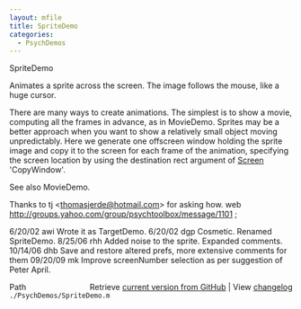 ```yaml
---
layout: mfile
title: SpriteDemo
categories:
  - PsychDemos
---
```


SpriteDemo

Animates a sprite across the screen.  The image
follows the mouse, like a huge cursor.

There are many ways to create animations.  The simplest is to show a
movie, computing all the frames in advance, as in MovieDemo.  Sprites may
be a better approach when you want to show a relatively small object
moving unpredictably.  Here we generate one offscreen window holding the
sprite image and copy it to the screen for each frame of the animation,
specifying the screen location by using the destination rect argument of
[Screen](/docs/Screen) 'CopyWindow'.

See also MovieDemo.

Thanks to tj <thomasjerde@hotmail.com\> for asking how.
web http://groups.yahoo.com/group/psychtoolbox/message/1101 ;

6/20/02 awi  Wrote it as TargetDemo.
6/20/02 dgp  Cosmetic.  Renamed SpriteDemo.
8/25/06 rhh  Added noise to the sprite.  Expanded comments.
10/14/06 dhb Save and restore altered prefs, more extensive comments for them
09/20/09 mk  Improve screenNumber selection as per suggestion of Peter April.


<div class="code_header" style="text-align:right;">
  <span style="float:left;">Path&nbsp;&nbsp;</span> <span class="counter">Retrieve <a href=
  "https://raw.github.com/Psychtoolbox-3/Psychtoolbox-3/beta/./PsychDemos/SpriteDemo.m">current version from GitHub</a> | View <a href=
  "https://github.com/Psychtoolbox-3/Psychtoolbox-3/commits/beta/./PsychDemos/SpriteDemo.m">changelog</a></span>
</div>
<div class="code">
  <code>./PsychDemos/SpriteDemo.m</code>
</div>
